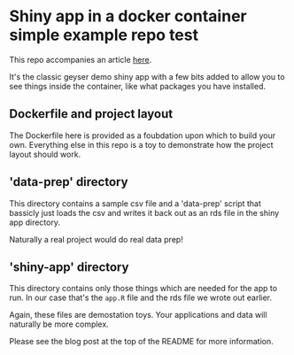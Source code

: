 # Shiny app in a docker container simple example repo test

This repo accompanies an article [here](https://blog.sellorm.com/2021/04/25/shiny-app-in-docker/).

It's the classic geyser demo shiny app with a few bits added to allow you to see things inside the container, like what packages you have installed.

## Dockerfile and project layout

The Dockerfile here is provided as a foubdation upon which to build your own.
Everything else in this repo is a toy to demonstrate how the project layout should work.

## 'data-prep' directory

This directory contains a sample csv file and a 'data-prep' script that bassicly just loads the csv and writes it back out as an rds file in the shiny app directory. 

Naturally a real project would do real data prep!

## 'shiny-app' directory

This directory contains only those things which are needed for the app to run.
In our case that's the `app.R` file and the rds file we wrote out earlier.

Again, these files are demostation toys. Your applications and data will naturally be more complex.

Please see the blog post at the top of the README for more information.
